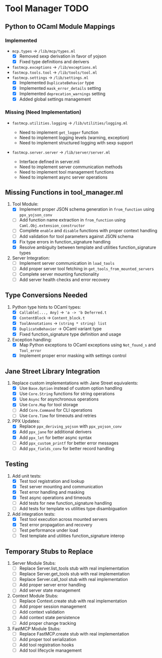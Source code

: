# Tool Manager TODO

## Python to OCaml Module Mappings

### Implemented
- `mcp.types` -> `/lib/mcp/types.ml`
  - [x] Removed sexp derivation in favor of yojson
  - [x] Fixed type definitions and derivers
- `fastmcp.exceptions` -> `/lib/exceptions.ml`
- `fastmcp.tools.tool` -> `/lib/tools/tool.ml`
- `fastmcp.settings` -> `/lib/settings.ml`
  - [x] Implemented `DuplicateBehavior` type
  - [x] Implemented `mask_error_details` setting
  - [x] Implemented `deprecation_warnings` setting
  - [x] Added global settings management

### Missing (Need Implementation)
- `fastmcp.utilities.logging` -> `/lib/utilities/logging.ml`
  - Need to implement `get_logger` function
  - Need to implement logging levels (warning, exception)
  - Need to implement structured logging with sexp support

- `fastmcp.server.server` -> `/lib/server/server.ml`
  - Interface defined in server.mli
  - Need to implement server communication methods
  - Need to implement tool management functions
  - Need to implement async server operations

## Missing Functions in tool_manager.ml

1. Tool Module:
   - [x] Implement proper JSON schema generation in `from_function` using `ppx_yojson_conv`
   - [ ] Add function name extraction in `from_function` using `Caml.Obj.extension_constructor`
   - [ ] Complete `enable` and `disable` functions with proper context handling
   - [ ] Add validation for tool parameters against JSON schema
   - [x] Fix type errors in function_signature handling
   - [x] Resolve ambiguity between template and utilities function_signature types

2. Server Integration:
   - [ ] Implement server communication in `load_tools`
   - [ ] Add proper server tool fetching in `get_tools_from_mounted_servers`
   - [ ] Complete server mounting functionality
   - [ ] Add server health checks and error recovery

## Type Conversions Needed

1. Python type hints to OCaml types:
   - [x] `Callable[..., Any]` -> `'a -> 'b Deferred.t`
   - [x] `ContentBlock` -> `Content_block.t`
   - [x] `ToolAnnotations` -> `(string * string) list`
   - [x] `DuplicateBehavior` -> OCaml variant type
   - [x] Fixed function_signature type definition and usage

2. Exception handling:
   - [x] Map Python exceptions to OCaml exceptions using `Not_found_s` and `Tool_error`
   - [x] Implement proper error masking with settings control

## Jane Street Library Integration

1. Replace custom implementations with Jane Street equivalents:
   - [x] Use `Base.Option` instead of custom option handling
   - [x] Use `Core.String` functions for string operations
   - [x] Use `Async` for asynchronous operations
   - [x] Use `Core.Map` for tool storage
   - [ ] Add `Core.Command` for CLI operations
   - [ ] Use `Core.Time` for timeouts and retries

2. PPX Updates:
   - [x] Replace `ppx_deriving_yojson` with `ppx_yojson_conv`
   - [x] Add `ppx_jane` for additional derivers
   - [x] Add `ppx_let` for better async syntax
   - [ ] Add `ppx_custom_printf` for better error messages
   - [ ] Add `ppx_fields_conv` for better record handling

## Testing

1. Add unit tests:
   - [x] Test tool registration and lookup
   - [x] Test server mounting and communication
   - [x] Test error handling and masking
   - [x] Test async operations and timeouts
   - [ ] Add tests for new function_signature handling
   - [ ] Add tests for template vs utilities type disambiguation

2. Add integration tests:
   - [x] Test tool execution across mounted servers
   - [x] Test error propagation and recovery
   - [ ] Test performance under load
   - [ ] Test template and utilities function_signature interop 

## Temporary Stubs to Replace

1. Server Module Stubs:
   - [ ] Replace Server.list_tools stub with real implementation
   - [ ] Replace Server.get_tools stub with real implementation
   - [ ] Replace Server.call_tool stub with real implementation
   - [ ] Add proper server error handling
   - [ ] Add server state management

2. Context Module Stubs:
   - [ ] Replace Context.create stub with real implementation
   - [ ] Add proper session management
   - [ ] Add context validation
   - [ ] Add context state persistence
   - [ ] Add proper change tracking

3. FastMCP Module Stubs:
   - [ ] Replace FastMCP.create stub with real implementation
   - [ ] Add proper tool serialization
   - [ ] Add tool registration hooks
   - [ ] Add tool lifecycle management 